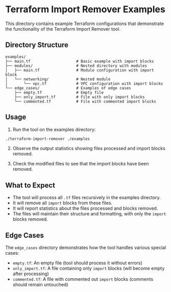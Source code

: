 # Terraform Import Remover Examples

This directory contains example Terraform configurations that demonstrate the functionality of the Terraform Import Remover tool.

## Directory Structure

```
examples/
├── main.tf                    # Basic example with import blocks
├── modules/                   # Nested directory with modules
│   ├── main.tf                # Module configuration with import block
│   └── networking/            # Nested module
│       └── vpc.tf             # VPC configuration with import blocks
└── edge_cases/                # Examples of edge cases
    ├── empty.tf               # Empty file
    ├── only_import.tf         # File with only import blocks
    └── commented.tf           # File with commented import blocks
```

## Usage

1. Run the tool on the examples directory:

```bash
./terraform-import-remover ./examples
```

2. Observe the output statistics showing files processed and import blocks removed.

3. Check the modified files to see that the import blocks have been removed.

## What to Expect

- The tool will process all `.tf` files recursively in the examples directory.
- It will remove all `import` blocks from these files.
- It will report statistics about the files processed and blocks removed.
- The files will maintain their structure and formatting, with only the `import` blocks removed.

## Edge Cases

The `edge_cases` directory demonstrates how the tool handles various special cases:

- `empty.tf`: An empty file (tool should process it without errors)
- `only_import.tf`: A file containing only `import` blocks (will become empty after processing)
- `commented.tf`: A file with commented out `import` blocks (comments should remain untouched)
